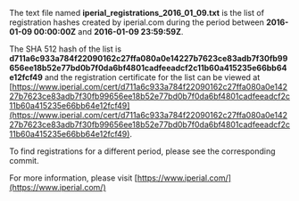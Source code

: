The text file named **iperial_registrations_2016_01_09.txt** is the list of registration hashes created by iperial.com during the period between **2016-01-09 00:00:00Z** and **2016-01-09 23:59:59Z**.

The SHA 512 hash of the list is **d711a6c933a784f22090162c27ffa080a0e14227b7623ce83adb7f30fb99656ee18b52e77bd0b7f0da6bf4801cadfeeadcf2c11b60a415235e66bb64e12fcf49** and the registration certificate for the list can be viewed at [https://www.iperial.com/cert/d711a6c933a784f22090162c27ffa080a0e14227b7623ce83adb7f30fb99656ee18b52e77bd0b7f0da6bf4801cadfeeadcf2c11b60a415235e66bb64e12fcf49](https://www.iperial.com/cert/d711a6c933a784f22090162c27ffa080a0e14227b7623ce83adb7f30fb99656ee18b52e77bd0b7f0da6bf4801cadfeeadcf2c11b60a415235e66bb64e12fcf49).

To find registrations for a different period, please see the corresponding commit.

For more information, please visit [https://www.iperial.com/](https://www.iperial.com/)
